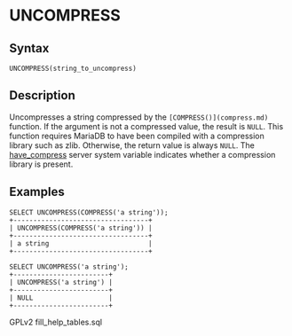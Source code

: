 
# UNCOMPRESS

## Syntax


```
UNCOMPRESS(string_to_uncompress)
```

## Description


Uncompresses a string compressed by the `[COMPRESS()](compress.md)` function. If the
argument is not a compressed value, the result is `NULL`. This function
requires MariaDB to have been compiled with a compression library such
as zlib. Otherwise, the return value is always `NULL`. The [have_compress](../../../../../../server-usage/replication-cluster-multi-master/optimization-and-tuning/system-variables/server-system-variables.md#have_compress) server system variable indicates whether a compression library is present.


## Examples


```
SELECT UNCOMPRESS(COMPRESS('a string'));
+----------------------------------+
| UNCOMPRESS(COMPRESS('a string')) |
+----------------------------------+
| a string                         |
+----------------------------------+

SELECT UNCOMPRESS('a string');
+------------------------+
| UNCOMPRESS('a string') |
+------------------------+
| NULL                   |
+------------------------+
```


GPLv2 fill_help_tables.sql

